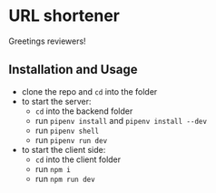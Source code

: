 # URL shortener

Greetings reviewers!

## Installation and Usage

- clone the repo and `cd` into the folder
- to start the server:
  - `cd` into the backend folder
  - run `pipenv install` and `pipenv install --dev`
  - run `pipenv shell`
  - run `pipenv run dev`
- to start the client side:
  - `cd` into the client folder
  - run `npm i`
  - run `npm run dev`
